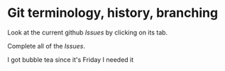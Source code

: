 # Git terminology, history, branching

Look at the current github *Issues* by clicking on its tab.

Complete all of the *Issues*.

I got bubble tea since it's Friday
I needed it 
